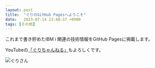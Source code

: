 ```yaml
---
layout: post
title:  "ぐりのGitHub Pagesへようこそ"
date:   2023-07-14 13:48:37 +0900
tags: [その他]
---
```

これまで書き貯めたIBM i 関連の技術情報をGitHub Pagesに掲載します。

YouTubeの[「ぐりちゃんねる」](https://www.youtube.com/@guricat)もよろしくです。

![ぐりさん](/GuriPages/image/2017-09-29_Guri.jpg)
